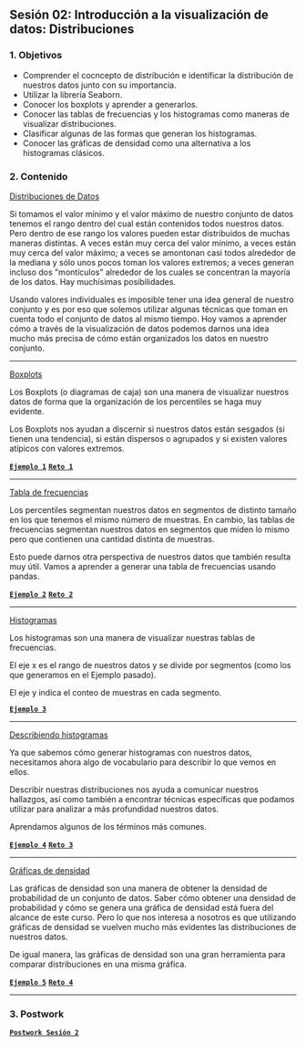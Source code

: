 
## Sesión 02: Introducción a la visualización de datos: Distribuciones

### 1. Objetivos

- Comprender el cocncepto de distribución e identificar la distribución de nuestros datos junto con su importancia.
- Utilizar la librería Seaborn.
- Conocer los boxplots y aprender a generarlos.
- Conocer las tablas de frecuencias y los histogramas como maneras de visualizar distribuciones.
- Clasificar algunas de las formas que generan los histogramas.
- Conocer las gráficas de densidad como una alternativa a los histogramas clásicos.

### 2. Contenido

<ins>Distribuciones de Datos</ins>

Si tomamos el valor mínimo y el valor máximo de nuestro conjunto de datos tenemos el rango dentro del cual están contenidos todos nuestros datos. Pero dentro de ese rango los valores pueden estar distribuidos de muchas maneras distintas. A veces están muy cerca del valor mínimo, a veces están muy cerca del valor máximo; a veces se amontonan casi todos alrededor de la mediana y sólo unos pocos toman los valores extremos; a veces generan incluso dos "montículos" alrededor de los cuales se concentran la mayoría de los datos. Hay muchísimas posibilidades.

Usando valores individuales es imposible tener una idea general de nuestro conjunto y es por eso que solemos utilizar algunas técnicas que toman en cuenta todo el conjunto de datos al mismo tiempo. Hoy vamos a aprender cómo a través de la visualización de datos podemos darnos una idea mucho más precisa de cómo están organizados los datos en nuestro conjunto.

>

---

<ins>Boxplots</ins>

Los Boxplots (o diagramas de caja) son una manera de visualizar nuestros datos de forma que la organización de los percentiles se haga muy evidente.

Los Boxplots nos ayudan a discernir si nuestros datos están sesgados (si tienen una tendencia), si están dispersos o agrupados y si existen valores atípicos con valores extremos.

> 

[**`Ejemplo 1`**](Ejemplo-01/boxplots.ipynb)
[**`Reto 1`**](Reto-01/boxplots.ipynb)

---

<ins>Tabla de frecuencias</ins>

Los percentiles segmentan nuestros datos en segmentos de distinto tamaño en los que tenemos el mismo número de muestras. En cambio, las tablas de frecuencias segmentan nuestros datos en segmentos que miden lo mismo pero que contienen una cantidad distinta de muestras.

Esto puede darnos otra perspectiva de nuestros datos que también resulta muy útil. Vamos a aprender a generar una tabla de frecuencias usando pandas.

> 

[**`Ejemplo 2`**](Ejemplo-02/tabla_de_frecuencias.ipynb)
[**`Reto 2`**](Reto-02/tabla_de_frecuencias.ipynb)

---

<ins>Histogramas</ins>

Los histogramas son una manera de visualizar nuestras tablas de frecuencias.

El eje x es el rango de nuestros datos y se divide por segmentos (como los que generamos en el Ejemplo pasado).

El eje y indica el conteo de muestras en cada segmento.

> 

[**`Ejemplo 3`**](Sesion-02/Ejemplo-03)

---

<ins>Describiendo histogramas</ins>

Ya que sabemos cómo generar histogramas con nuestros datos, necesitamos ahora algo de vocabulario para describir lo que vemos en ellos.

Describir nuestras distribuciones nos ayuda a comunicar nuestros hallazgos, así como también a encontrar técnicas específicas que podamos utilizar para analizar a más profundidad nuestros datos.

Aprendamos algunos de los términos más comunes.

> 

[**`Ejemplo 4`**](Ejemplo-04/describiendo_histogramas.ipynb)
[**`Reto 3`**](Reto-03/describiendo_histogramas.ipynb)

---

<ins>Gráficas de densidad</ins>

Las gráficas de densidad son una manera de obtener la densidad de probabilidad de un conjunto de datos. Saber cómo obtener una densidad de probabilidad y cómo se genera una gráfica de densidad está fuera del alcance de este curso. Pero lo que nos interesa a nosotros es que utilizando gráficas de densidad se vuelven mucho más evidentes las distribuciones de nuestros datos.

De igual manera, las gráficas de densidad son una gran herramienta para comparar distribuciones en una misma gráfica.

> 

[**`Ejemplo 5`**](Ejemplo-05/graficas_de_densidad.ipynb)
[**`Reto 4`**](Reto-04/graficas_de_densidad.ipynb)

---

### 3. Postwork

[**`Postwork Sesión 2`**](Postwork/Readme.md)
